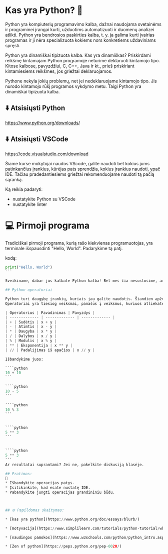 # Kas yra Python? 🐍 

Python yra kompiuterių programavimo kalba, dažnai naudojama svetainėms ir programinei įrangai kurti, užduotims automatizuoti ir duomenų analizei atlikti. Python yra bendrosios paskirties kalba, t. y. ja galima kurti įvairias programas ir ji nėra specializuota kokiems nors konkretiems uždaviniams spręsti.

Python yra dinamiškai tipizuota kalba. Kas yra dinamiškas? Priskirdami reikšmę kintamajam Python programoje neturime deklaruoti kintamojo tipo. Kitose kalbose, pavyzdžiui, C, C++, Java ir kt., prieš priskiriant kintamiesiems reikšmes, jos griežtai deklaruojamos.

Pythone nekyla jokių problemų, net jei nedeklaruojame kintamojo tipo. Jis nurodo kintamojo rūšį programos vykdymo metu. Taigi Python yra dinamiškai tipizuota kalba.


## ⬇️ Atsisiųsti Python

https://www.python.org/downloads/

## ⬇️ Atsisiųsti VSCode

https://code.visualstudio.com/download

Šiame kurse mokytojai naudos VScode, galite naudoti bet kokius jums patinkančius įrankius, kūrėjas pats sprendžia, kokius įrankius naudoti, ypač IDE. Tačiau pradedantiesiems griežtai rekomenduojame naudoti tą pačią sąranką.

Ką reikia padaryti:
* nustatykite Python su VSCode
* nustatykite linter


# 💻 Pirmoji programa

Tradiciškai pirmoji programa, kurią rašo kiekvienas programuotojas, yra terminale išspausdinti "Hello, World". Padarykime tą patį.

kodą:
````python
print("Hello, World")
```

Sveikiname, dabar jūs kalbate Python kalba! Bet mes čia nesustosime, ar ne? (Tikiuosi, kad ne...)

## Python operatoriai

Python turi daugybę įrankių, kuriais jau galite naudotis. Šiandien apžvelgsime operatorius.
Operatoriai yra tiesiog veiksmai, panašūs į veiksmus, kuriuos atliekate kasdieniame skaičiuotuve.

| Operatorius | Pavadinimas | Pavyzdys |
| ------------- | ------------- | ------------- |
| + | Sudėtis | x + y |
| - | Atimtis | x - y |
| * | Daugyba | x * y |
| / | Dalybos | x / y |
| % | Modulis | x % y |
| ** | Eksponentija | x ** y |
| // | Padalijimas iš apačios | x // y |

Išbandykime juos:

````python
10 + 10
```

````python
10 - 5
```

````python
10 % 3
```


````python
5 ** 3
```


````python
5 ** 3
```
Ar rezultatai suprantami? Jei ne, pakelkite diskusiją klasėje.

## Pratimas:
🧠 
* Išbandykite operacijas patys.
* Įsitikinkite, kad esate nustatę IDE.
* Pabandykite jungti operacijas grandininiu būdu.



## 🌐 Papildomas skaitymas:

* [kas yra python](https://www.python.org/doc/essays/blurb/)

* [motyvacija](https://www.simplilearn.com/tutorials/python-tutorial/why-learn-python#:~:text=Python%20yra%20labai%20populiari,kaip%20pagrindinė%20programavimo%20kalba).

* [naudingos pamokos](https://www.w3schools.com/python/python_intro.asp)

* [Zen of python](https://peps.python.org/pep-0020/)
